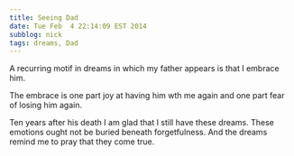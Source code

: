 ```yaml
---
title: Seeing Dad
date: Tue Feb  4 22:14:09 EST 2014
subblog: nick
tags: dreams, Dad
---
```


A recurring motif in dreams in which my father appears is that I embrace him.

The embrace is one part joy at having him wth me again and one part fear of losing him again.

Ten years after his death I am glad that I still have these dreams. These emotions ought not be buried beneath forgetfulness. And the dreams remind me to pray that they come true.
